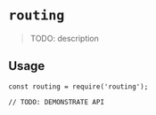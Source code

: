 # `routing`

> TODO: description

## Usage

```
const routing = require('routing');

// TODO: DEMONSTRATE API
```
